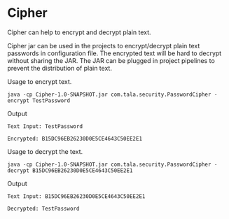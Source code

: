 # Cipher
Cipher can help to encrypt and decrypt plain text.

Cipher jar can be used in the projects to encrypt/decrypt plain text passwords in configuration file.
The encrypted text will be hard to decrypt without sharing the JAR.
The JAR can be plugged in project pipelines to prevent the distribution of plain text. 

Usage to encrypt text.

``java -cp Cipher-1.0-SNAPSHOT.jar com.tala.security.PasswordCipher -encrypt TestPassword``

Output

``Text Input: TestPassword``
 
``Encrypted: B15DC96EB26230D0E5CE4643C50EE2E1``
  
  Usage to decrypt the text.
  
  ``java -cp Cipher-1.0-SNAPSHOT.jar com.tala.security.PasswordCipher -decrypt B15DC96EB26230D0E5CE4643C50EE2E1``
  
  Output
  
  ``Text Input: B15DC96EB26230D0E5CE4643C50EE2E1``
  
  ``Decrypted: TestPassword``